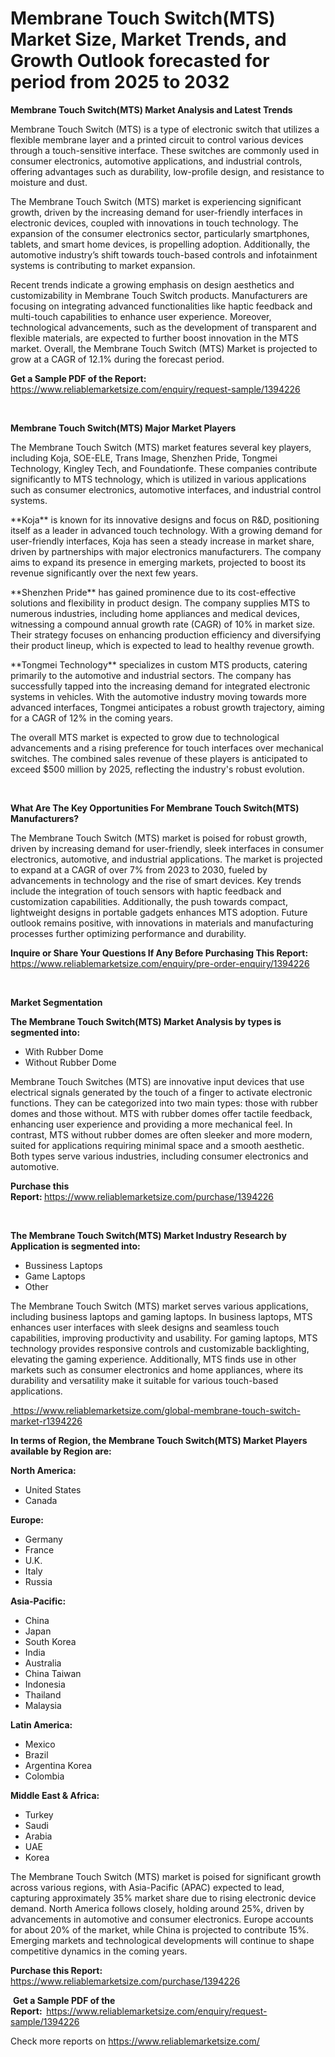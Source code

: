 <p><h1>Membrane Touch Switch(MTS) Market Size, Market Trends, and Growth Outlook forecasted for period from 2025 to 2032</h1></p><p><strong>Membrane Touch Switch(MTS) Market Analysis and Latest Trends</strong></p>
<p><p>Membrane Touch Switch (MTS) is a type of electronic switch that utilizes a flexible membrane layer and a printed circuit to control various devices through a touch-sensitive interface. These switches are commonly used in consumer electronics, automotive applications, and industrial controls, offering advantages such as durability, low-profile design, and resistance to moisture and dust.</p><p>The Membrane Touch Switch (MTS) market is experiencing significant growth, driven by the increasing demand for user-friendly interfaces in electronic devices, coupled with innovations in touch technology. The expansion of the consumer electronics sector, particularly smartphones, tablets, and smart home devices, is propelling adoption. Additionally, the automotive industry’s shift towards touch-based controls and infotainment systems is contributing to market expansion.</p><p>Recent trends indicate a growing emphasis on design aesthetics and customizability in Membrane Touch Switch products. Manufacturers are focusing on integrating advanced functionalities like haptic feedback and multi-touch capabilities to enhance user experience. Moreover, technological advancements, such as the development of transparent and flexible materials, are expected to further boost innovation in the MTS market. Overall, the Membrane Touch Switch (MTS) Market is projected to grow at a CAGR of 12.1% during the forecast period.</p></p>
<p><strong>Get a Sample PDF of the Report:&nbsp;</strong> <a href="https://www.reliablemarketsize.com/enquiry/request-sample/1394226?utm_campaign=3365&utm_medium=2&utm_source=Github&utm_content=ia&utm_term=22032025&utm_id=membrane-touch-switchmts">https://www.reliablemarketsize.com/enquiry/request-sample/1394226</a></p>
<p>&nbsp;</p>
<p><strong>Membrane Touch Switch(MTS) Major Market Players</strong></p>
<p><p>The Membrane Touch Switch (MTS) market features several key players, including Koja, SOE-ELE, Trans Image, Shenzhen Pride, Tongmei Technology, Kingley Tech, and Foundationfe. These companies contribute significantly to MTS technology, which is utilized in various applications such as consumer electronics, automotive interfaces, and industrial control systems.</p><p>**Koja** is known for its innovative designs and focus on R&D, positioning itself as a leader in advanced touch technology. With a growing demand for user-friendly interfaces, Koja has seen a steady increase in market share, driven by partnerships with major electronics manufacturers. The company aims to expand its presence in emerging markets, projected to boost its revenue significantly over the next few years.</p><p>**Shenzhen Pride** has gained prominence due to its cost-effective solutions and flexibility in product design. The company supplies MTS to numerous industries, including home appliances and medical devices, witnessing a compound annual growth rate (CAGR) of 10% in market size. Their strategy focuses on enhancing production efficiency and diversifying their product lineup, which is expected to lead to healthy revenue growth.</p><p>**Tongmei Technology** specializes in custom MTS products, catering primarily to the automotive and industrial sectors. The company has successfully tapped into the increasing demand for integrated electronic systems in vehicles. With the automotive industry moving towards more advanced interfaces, Tongmei anticipates a robust growth trajectory, aiming for a CAGR of 12% in the coming years.</p><p>The overall MTS market is expected to grow due to technological advancements and a rising preference for touch interfaces over mechanical switches. The combined sales revenue of these players is anticipated to exceed $500 million by 2025, reflecting the industry's robust evolution.</p></p>
<p>&nbsp;</p>
<p><strong>What Are The Key Opportunities For Membrane Touch Switch(MTS) Manufacturers?</strong></p>
<p><p>The Membrane Touch Switch (MTS) market is poised for robust growth, driven by increasing demand for user-friendly, sleek interfaces in consumer electronics, automotive, and industrial applications. The market is projected to expand at a CAGR of over 7% from 2023 to 2030, fueled by advancements in technology and the rise of smart devices. Key trends include the integration of touch sensors with haptic feedback and customization capabilities. Additionally, the push towards compact, lightweight designs in portable gadgets enhances MTS adoption. Future outlook remains positive, with innovations in materials and manufacturing processes further optimizing performance and durability.</p></p>
<p><strong>Inquire or Share Your Questions If Any Before Purchasing This Report:</strong> <a href="https://www.reliablemarketsize.com/enquiry/pre-order-enquiry/1394226?utm_campaign=3365&utm_medium=2&utm_source=Github&utm_content=ia&utm_term=22032025&utm_id=membrane-touch-switchmts">https://www.reliablemarketsize.com/enquiry/pre-order-enquiry/1394226</a></p>
<p>&nbsp;</p>
<p><strong>Market Segmentation</strong></p>
<p><strong>The Membrane Touch Switch(MTS) Market Analysis by types is segmented into:</strong></p>
<p><ul><li>With Rubber Dome</li><li>Without Rubber Dome</li></ul></p>
<p><p>Membrane Touch Switches (MTS) are innovative input devices that use electrical signals generated by the touch of a finger to activate electronic functions. They can be categorized into two main types: those with rubber domes and those without. MTS with rubber domes offer tactile feedback, enhancing user experience and providing a more mechanical feel. In contrast, MTS without rubber domes are often sleeker and more modern, suited for applications requiring minimal space and a smooth aesthetic. Both types serve various industries, including consumer electronics and automotive.</p></p>
<p><strong>Purchase this Report:&nbsp;</strong><a href="https://www.reliablemarketsize.com/purchase/1394226?utm_campaign=3365&utm_medium=2&utm_source=Github&utm_content=ia&utm_term=22032025&utm_id=membrane-touch-switchmts">https://www.reliablemarketsize.com/purchase/1394226</a></p>
<p>&nbsp;</p>
<p><strong>The Membrane Touch Switch(MTS) Market Industry Research by Application is segmented into:</strong></p>
<p><ul><li>Bussiness Laptops</li><li>Game Laptops</li><li>Other</li></ul></p>
<p><p>The Membrane Touch Switch (MTS) market serves various applications, including business laptops and gaming laptops. In business laptops, MTS enhances user interfaces with sleek designs and seamless touch capabilities, improving productivity and usability. For gaming laptops, MTS technology provides responsive controls and customizable backlighting, elevating the gaming experience. Additionally, MTS finds use in other markets such as consumer electronics and home appliances, where its durability and versatility make it suitable for various touch-based applications.</p></p>
<p><a href="https://www.reliablemarketsize.com/global-membrane-touch-switch-market-r1394226?utm_campaign=3365&utm_medium=2&utm_source=Github&utm_content=ia&utm_term=22032025&utm_id=membrane-touch-switchmts">&nbsp;https://www.reliablemarketsize.com/global-membrane-touch-switch-market-r1394226</a></p>
<p><strong>In terms of Region, the Membrane Touch Switch(MTS) Market Players available by Region are:</strong></p>
<p>
    <p> <strong> North America: </strong>
        <ul>
            <li>United States</li>
            <li>Canada</li>
        </ul>
        </p> 
    <p> <strong> Europe: </strong>
        <ul>
            <li>Germany</li>
            <li>France</li>
            <li>U.K.</li>
            <li>Italy</li>
            <li>Russia</li>
        </ul>
        </p> 
    <p> <strong> Asia-Pacific: </strong>
        <ul>
            <li>China</li>
            <li>Japan</li>
            <li>South Korea</li>
            <li>India</li>
            <li>Australia</li>
            <li>China Taiwan</li>
            <li>Indonesia</li>
            <li>Thailand</li>
            <li>Malaysia</li>
        </ul>
        </p> 
    <p> <strong> Latin America: </strong>
        <ul>
            <li>Mexico</li>
            <li>Brazil</li>
            <li>Argentina Korea</li>
            <li>Colombia</li>
        </ul>
        </p> 
    <p> <strong> Middle East & Africa: </strong>
        <ul>
            <li>Turkey</li>
            <li>Saudi</li>
            <li>Arabia</li>
            <li>UAE</li>
            <li>Korea</li>
        </ul>
    </p>
    </p>
<p><p>The Membrane Touch Switch (MTS) market is poised for significant growth across various regions, with Asia-Pacific (APAC) expected to lead, capturing approximately 35% market share due to rising electronic device demand. North America follows closely, holding around 25%, driven by advancements in automotive and consumer electronics. Europe accounts for about 20% of the market, while China is projected to contribute 15%. Emerging markets and technological developments will continue to shape competitive dynamics in the coming years.</p></p>
<p><strong>Purchase this Report: </strong><a href="https://www.reliablemarketsize.com/purchase/1394226?utm_campaign=3365&utm_medium=2&utm_source=Github&utm_content=ia&utm_term=22032025&utm_id=membrane-touch-switchmts">https://www.reliablemarketsize.com/purchase/1394226</a></p>
<p>&nbsp;<strong>Get a Sample PDF of the Report:&nbsp;&nbsp;</strong><a href="https://www.reliablemarketsize.com/enquiry/request-sample/1394226?utm_campaign=3365&utm_medium=2&utm_source=Github&utm_content=ia&utm_term=22032025&utm_id=membrane-touch-switchmts">https://www.reliablemarketsize.com/enquiry/request-sample/1394226</a></p>
<p><strong></strong></p>
<p>Check more reports on <a href="https://www.reliablemarketsize.com/?utm_campaign=3365&utm_medium=2&utm_source=Github&utm_content=ia&utm_term=22032025&utm_id=membrane-touch-switchmts">https://www.reliablemarketsize.com/</a></p>